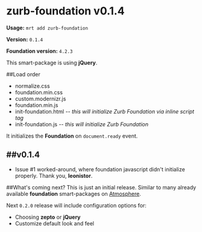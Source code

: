 zurb-foundation v0.1.4
======================

**Usage:** `mrt add zurb-foundation`

**Version:** `0.1.4`

**Foundation version:** `4.2.3`


This smart-package is using **jQuery**.

##Load order
* normalize.css
* foundation.min.css
* custom.modernizr.js
* foundation.min.js
* init-foundation.html *-- this will initialize Zurb Foundation via inline script tag*
* init-foundation.js *-- this will initialize Zurb Foundation*


It initializes the **Foundation** on `document.ready` event.

##v0.1.4
---
* Issue #1 worked-around, where foundation javascript didn't initialize properly. Thank you, **leonistor**.

##What's coming next?
This is just an initial release. Similar to many already available **foundation** smart-packages on [Atmosphere](http://atmosphere.meteor.com).

Next `0.2.0` release will include configuration options for:

* Choosing **zepto** or **jQuery**
* Customize default look and feel

